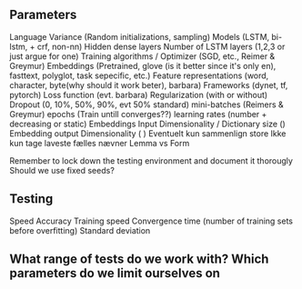 ## Parameters
Language
Variance                (Random initializations, sampling)
Models                  (LSTM, bi-lstm, + crf, non-nn)
Hidden dense layers
Number of LSTM layers   (1,2,3 or just argue for one)
Training algorithms / Optimizer     (SGD, etc., Reimer & Greymur)
Embeddings              (Pretrained, glove (is it better since it's only en), fasttext, polyglot, task sepecific, etc.)
Feature representations (word, character, byte(why should it work beter), barbara)
Frameworks              (dynet, tf, pytorch)
Loss function           (evt. barbara)
    Regularization      (with or without)
Dropout                 (0, 10%, 50%, 90%, evt 50% standard)
mini-batches            (Reimers & Greymur)
epochs                  (Train untill converges??)
learning rates          (number + decreasing or static)
Embeddings Input Dimensionality / Dictionary size    ()
Embedding output Dimensionality   ( )
    Eventuelt kun sammenlign store 
    Ikke kun tage laveste fælles nævner
Lemma vs Form

Remember to lock down the testing environment and document it thorougly
Should we use fixed seeds?

## Testing
Speed 
Accuracy
Training speed
Convergence time (number of training sets before overfitting)
Standard deviation


## What range of tests do we work with? Which parameters do we limit ourselves on
